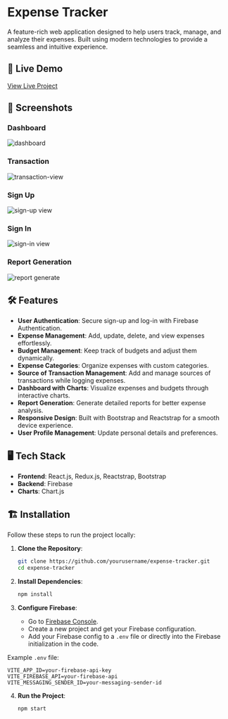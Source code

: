 # Expense Tracker

A feature-rich web application designed to help users track, manage, and analyze their expenses. Built using modern technologies to provide a seamless and intuitive experience.

## 🚀 Live Demo
[View Live Project](https://xpensr-system-react.netlify.app/)

## 📸 Screenshots

### Dashboard
![dashboard](https://github.com/user-attachments/assets/efe38fc3-6e40-4db4-851f-7f4cefd4033c)

### Transaction
![transaction-view](https://github.com/user-attachments/assets/6abaf6b0-2625-41ed-8a41-8be147b5ec56)

### Sign Up
![sign-up view](https://github.com/user-attachments/assets/47dac344-e19a-4e2a-92f7-2293843f0472)

### Sign In
![sign-in view](https://github.com/user-attachments/assets/af2f128e-bcf3-4368-a17d-7adc3a556a3a)

### Report Generation
![report generate](https://github.com/user-attachments/assets/47c805ea-2cbe-4fef-99cc-646a705adfe3)

## 🛠️ Features
- **User Authentication**: Secure sign-up and log-in with Firebase Authentication.
- **Expense Management**: Add, update, delete, and view expenses effortlessly.
- **Budget Management**: Keep track of budgets and adjust them dynamically.
- **Expense Categories**: Organize expenses with custom categories.
- **Source of Transaction Management**: Add and manage sources of transactions while logging expenses.
- **Dashboard with Charts**: Visualize expenses and budgets through interactive charts.
- **Report Generation**: Generate detailed reports for better expense analysis.
- **Responsive Design**: Built with Bootstrap and Reactstrap for a smooth device experience.
- **User Profile Management**: Update personal details and preferences.

## 🖥️ Tech Stack
- **Frontend**: React.js, Redux.js, Reactstrap, Bootstrap
- **Backend**: Firebase
- **Charts**: Chart.js

## 🏗️ Installation

Follow these steps to run the project locally:

1. **Clone the Repository**:
   ```bash
   git clone https://github.com/yourusername/expense-tracker.git
   cd expense-tracker
   ```

2. **Install Dependencies**:
   ```bash
   npm install
   ```

3. **Configure Firebase**:
   - Go to [Firebase Console](https://firebase.google.com/).
   - Create a new project and get your Firebase configuration.
   - Add your Firebase config to a `.env` file or directly into the Firebase initialization in the code.

 Example `.env` file:
   ```env
   VITE_APP_ID=your-firebase-api-key
   VITE_FIREBASE_API=your-firebase-api
   VITE_MESSAGING_SENDER_ID=your-messaging-sender-id
   ```

4. **Run the Project**:
   ```bash
   npm start
   ```
